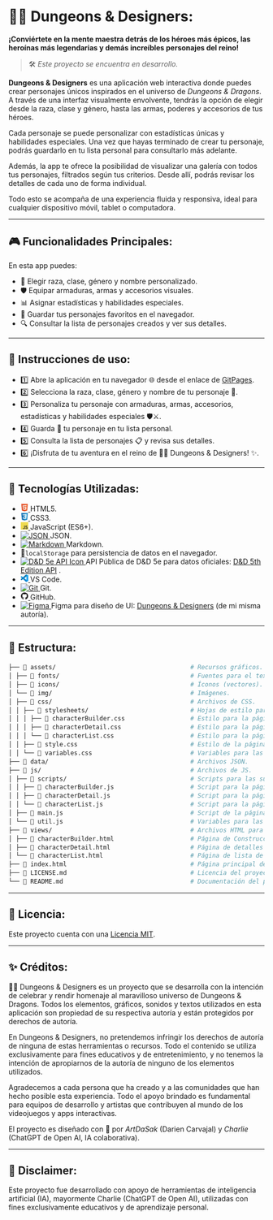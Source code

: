 # 🧙‍♂️ Dungeons & Designers:

**¡Conviértete en la mente maestra detrás de los héroes más épicos, las heroínas más legendarias y demás increíbles personajes del reino!**

> 🛠️ *Este proyecto se encuentra en desarrollo.*

**Dungeons & Designers** es una aplicación web interactiva donde puedes crear personajes únicos inspirados en el universo de *Dungeons & Dragons*. A través de una interfaz visualmente envolvente, tendrás la opción de elegir desde la raza, clase y género, hasta las armas, poderes y accesorios de tus héroes.

Cada personaje se puede personalizar con estadísticas únicas y habilidades especiales. Una vez que hayas terminado de crear tu personaje, podrás guardarlo en tu lista personal para consultarlo más adelante.

Además, la app te ofrece la posibilidad de visualizar una galería con todos tus personajes, filtrados según tus criterios. Desde allí, podrás revisar los detalles de cada uno de forma individual.

Todo esto se acompaña de una experiencia fluida y responsiva, ideal para cualquier dispositivo móvil, tablet o computadora.

---

## 🎮 Funcionalidades Principales:

En esta app puedes:

- 🌈 Elegir raza, clase, género y nombre personalizado.
- 🛡️ Equipar armaduras, armas y accesorios visuales.
- 📊 Asignar estadísticas y habilidades especiales.
- 💾 Guardar tus personajes favoritos en el navegador.
- 🔍 Consultar la lista de personajes creados y ver sus detalles.

---

## 🧭 Instrucciones de uso:

- 1️⃣ Abre la aplicación en tu navegador 🌐 desde el enlace de [GitPages](https://artdasak.github.io/Proyecto_JavaScript_VCarvajalDarienE/).
- 2️⃣ Selecciona la raza, clase, género y nombre de tu personaje 🧑.
- 3️⃣ Personaliza tu personaje con armaduras, armas, accesorios, estadísticas y habilidades especiales 🛡️⚔️.
- 4️⃣ Guarda 💾 tu personaje en tu lista personal.
- 5️⃣ Consulta la lista de personajes 📋 y revisa sus detalles.
- 6️⃣ ¡Disfruta de tu aventura en el reino de 🧙‍♂️ Dungeons & Designers! ✨.

---

## 🚀 Tecnologías Utilizadas:

<ul>
    <li>
        <a href="https://developer.mozilla.org/en-US/docs/Web/HTML" target="_blank" rel="noreferrer">
            <img src="https://raw.githubusercontent.com/devicons/devicon/master/icons/html5/html5-original.svg" alt="HTML" width="15"/>
        </a>
        HTML5.
    </li>
    <li>
        <a href="https://developer.mozilla.org/en-US/docs/Web/CSS" target="_blank" rel="noreferrer">
            <img src="https://raw.githubusercontent.com/devicons/devicon/master/icons/css3/css3-original.svg" alt="CSS" width="15"/>
        </a>
        CSS3.
    </li>
    <li> 
        <a href="https://developer.mozilla.org/es/docs/Web/JavaScript" target="_blank" rel="noreferrer">
            <img src="https://raw.githubusercontent.com/devicons/devicon/master/icons/javascript/javascript-original.svg" alt="JavaScript" width="15"/>
        </a>
        JavaScript (ES6+).
    </li>
    <li>
        <a href="https://www.json.org/json-es.html" target="_blank" rel="noreferrer">
            <img src="https://www.json.org/img/json160.gif" alt="JSON" width="15"/>
        </a>
        JSON.
    </li>
    <li>
        <a href="https://daringfireball.net/projects/markdown/" target="_blank" rel="noreferrer">
            <img src="https://cdn.commonmark.org/uploads/default/original/2X/3/366f3614de6996d79a131fdf9b41ed7d65cfe181.png" alt="Markdown" width="15"/>
        </a>
        Markdown.
    </li>
    <li>
        💾<code>localStorage</code> para persistencia de datos en el navegador.
    </li>
    <li>
        <a href="https://www.dnd5eapi.co/" target="_blank" rel="noreferrer">
            <img src="https://5e-bits.github.io/docs/img/favicon.ico" alt="D&D 5e API Icon" width="17"/>
        </a>
        API Pública de D&D 5e para datos oficiales:
        <a href="https://www.dnd5eapi.co" target="_blank" rel="noreferrer">D&D 5th Edition API</a>
        .
    </li>
    <li>  
        <a href="https://code.visualstudio.com/" target="_blank" rel="noreferrer">
            <img src="https://raw.githubusercontent.com/devicons/devicon/master/icons/vscode/vscode-original.svg" alt="VS Code" width="15"/>
        </a>
        VS Code.
    </li>
    <li> 
        <a href="https://git-scm.com/" target="_blank" rel="noreferrer">
            <img src="https://www.vectorlogo.zone/logos/git-scm/git-scm-icon.svg" alt="Git" width="15"/>
        </a>
        Git.
    </li>
    <li> 
        <a href="https://github.com/" target="_blank" rel="noreferrer">
            <img src="https://raw.githubusercontent.com/devicons/devicon/master/icons/github/github-original.svg" alt="GitHub" width="15"/>
        </a>
        GitHub.
    </li>
    <li> 
        <a href="https://www.figma.com/" target="_blank" rel="noreferrer">
            <img src="https://www.vectorlogo.zone/logos/figma/figma-icon.svg" alt="Figma" width="15"/>
        </a>
        Figma para diseño de UI:
           <a href="https://www.figma.com/design/FT9s9G3CT0mr2y8Zb0Ewm3/Dungeons---Designers?m=auto&t=xRjGlG5HiviXjLgz-1" target="_blank" rel="noreferrer">Dungeons & Designers</a>
           (de mi misma autoría).
    </li>
</ul>

---

## 📂 Estructura:

```bash
├── 📁 assets/                                     # Recursos gráficos.
│ ├── 📁 fonts/                                    # Fuentes para el texto.
│ ├── 📁 icons/                                    # Íconos (vectores).
│ └── 📁 img/                                      # Imágenes.
│ ├── 📁 css/                                      # Archivos de CSS.
│ │ ├── 📁 stylesheets/                            # Hojas de estilo para las subpáginas.
│ │ │ ├── 📝 characterBuilder.css                  # Estilo para la página de construcción de personajes.
│ │ │ ├── 📝 characterDetail.css                   # Estilo para la página de detalles individuales.
│ │ │ └── 📝 characterList.css                     # Estilo para la página de lista de personajes.
│ │ ├── 📝 style.css                               # Estilo de la página principal.
│ │ └── 📝 variables.css                           # Variables para las hojas de estilo.
├── 📁 data/                                       # Archivos JSON.
├── 📁 js/                                         # Archivos de JS.
│ ├── 📁 scripts/                                  # Scripts para las subpáginas.
│ │ ├── 📝 characterBuilder.js                     # Script para la página de construcción de personajes.
│ │ ├── 📝 characterDetail.js                      # Script para la página de detalles individuales.
│ │ └── 📝 characterList.js                        # Script para la página de lista de personajes.
│ ├── 📝 main.js                                   # Script de la página principal.
│ └── 📝 util.js                                   # Variables para las hojas de estilo.
├── 📁 views/                                      # Archivos HTML para las subpáginas.
│ ├── 📝 characterBuilder.html                     # Página de Construccion de Personajes.
│ ├── 📝 characterDetail.html                      # Página de detalles del personaje
│ └── 📝 characterList.html                        # Página de lista de personajes
├── 📝 index.html                                  # Página principal del sitio (Landing Page).
├── 📝 LICENSE.md                                  # Licencia del proyecto.
└── 📝 README.md                                   # Documentación del proyecto.
```


---

## 📄 Licencia:

Este proyecto cuenta con una [Licencia MIT](./LICENSE.md).

---

## ✨ Créditos:

🧙‍♂️ Dungeons & Designers es un proyecto que se desarrolla con la intención de celebrar y rendir homenaje al maravilloso universo de Dungeons & Dragons. Todos los elementos, gráficos, sonidos y textos utilizados en esta aplicación son propiedad de su respectiva autoría y están protegidos por derechos de autoría.

En Dungeons & Designers, no pretendemos infringir los derechos de autoría de ninguna de estas herramientas o recursos. Todo el contenido se utiliza exclusivamente para fines educativos y de entretenimiento, y no tenemos la intención de apropiarnos de la autoría de ninguno de los elementos utilizados.

Agradecemos a cada persona que ha creado y a las comunidades que han hecho posible esta experiencia. Todo el apoyo brindado es fundamental para equipos de desarrollo y artistas que contribuyen al mundo de los videojuegos y apps interactivas.

El proyecto es diseñado con 💖 por _ArtDaSak_ (Darien Carvajal) y _Charlie_ (ChatGPT de Open AI, IA colaborativa).

---

## 👀 Disclaimer:

Este proyecto fue desarrollado con apoyo de herramientas de inteligencia artificial (IA), mayormente Charlie (ChatGPT de Open AI), utilizadas con fines exclusivamente educativos y de aprendizaje personal.